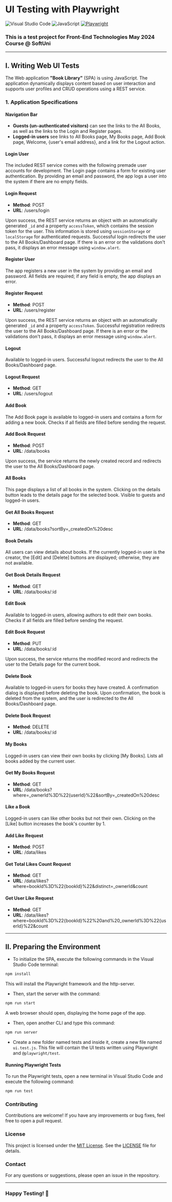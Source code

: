 # UI Testing with Playwright

![Visual Studio Code](https://img.shields.io/badge/Visual_Studio_Code-0078D4?style=for-the-badge&logo=visual%20studio%20code&logoColor=white)
![JavaScript](https://img.shields.io/badge/javascript-%23323330.svg?style=for-the-badge&logo=javascript&logoColor=%23F7DF1E)
[![Playwright](https://img.shields.io/badge/tested%20with-Playwright-6E40C9.svg)](https://playwright.dev/)

### This is a test project for Front-End Technologies May 2024 Course @ SoftUni

---

## I. Writing Web UI Tests

The Web application **"Book Library"** (SPA) is using JavaScript. The application dynamically displays content based on user interaction and supports user profiles and CRUD operations using a REST service.

### 1. Application Specifications

#### Navigation Bar
- **Guests (un-authenticated visitors)** can see the links to the All Books, as well as the links to the Login and Register pages.
- **Logged-in users** see links to All Books page, My Books page, Add Book page, Welcome, {user's email address}, and a link for the Logout action.

#### Login User
The included REST service comes with the following premade user accounts for development.
The Login page contains a form for existing user authentication. By providing an email and password, the app logs a user into the system if there are no empty fields.

#### Login Request
- **Method**: POST
- **URL**: /users/login

Upon success, the REST service returns an object with an automatically generated `_id` and a property `accessToken`, which contains the session token for the user. This information is stored using `sessionStorage` or `localStorage` for authenticated requests. Successful login redirects the user to the All Books/Dashboard page. If there is an error or the validations don't pass, it displays an error message using `window.alert`.

#### Register User
The app registers a new user in the system by providing an email and password. All fields are required; if any field is empty, the app displays an error.

#### Register Request
- **Method**: POST
- **URL**: /users/register

Upon success, the REST service returns an object with an automatically generated `_id` and a property `accessToken`. Successful registration redirects the user to the All Books/Dashboard page. If there is an error or the validations don't pass, it displays an error message using `window.alert`.

#### Logout
Available to logged-in users. Successful logout redirects the user to the All Books/Dashboard page.

#### Logout Request
- **Method**: GET
- **URL**: /users/logout

#### Add Book
The Add Book page is available to logged-in users and contains a form for adding a new book. Checks if all fields are filled before sending the request.

#### Add Book Request
- **Method**: POST
- **URL**: /data/books

Upon success, the service returns the newly created record and redirects the user to the All Books/Dashboard page.

#### All Books
This page displays a list of all books in the system. Clicking on the details button leads to the details page for the selected book. Visible to guests and logged-in users.

#### Get All Books Request
- **Method**: GET
- **URL**: /data/books?sortBy=_createdOn%20desc

#### Book Details
All users can view details about books. If the currently logged-in user is the creator, the [Edit] and [Delete] buttons are displayed; otherwise, they are not available.

#### Get Book Details Request
- **Method**: GET
- **URL**: /data/books/:id

#### Edit Book
Available to logged-in users, allowing authors to edit their own books. Checks if all fields are filled before sending the request.

#### Edit Book Request
- **Method**: PUT
- **URL**: /data/books/:id

Upon success, the service returns the modified record and redirects the user to the Details page for the current book.

#### Delete Book
Available to logged-in users for books they have created. A confirmation dialog is displayed before deleting the book. Upon confirmation, the book is deleted from the system, and the user is redirected to the All Books/Dashboard page.

#### Delete Book Request
- **Method**: DELETE
- **URL**: /data/books/:id

#### My Books
Logged-in users can view their own books by clicking [My Books]. Lists all books added by the current user.

#### Get My Books Request
- **Method**: GET
- **URL**: /data/books?where=_ownerId%3D%22{userId}%22&sortBy=_createdOn%20desc

#### Like a Book
Logged-in users can like other books but not their own. Clicking on the [Like] button increases the book's counter by 1.

#### Add Like Request
- **Method**: POST
- **URL**: /data/likes

#### Get Total Likes Count Request
- **Method**: GET
- **URL**: /data/likes?where=bookId%3D%22{bookId}%22&distinct=_ownerId&count

#### Get User Like Request
- **Method**: GET
- **URL**: /data/likes?where=bookId%3D%22{bookId}%22%20and%20_ownerId%3D%22{userId}%22&count

---

## II. Preparing the Environment

- To initialize the SPA, execute the following commands in the Visual Studio Code terminal:

```bash
npm install
```
This will install the Playwright framework and the http-server.

- Then, start the server with the command:
  
```bash
npm run start
```
A web browser should open, displaying the home page of the app.
- Then, open another CLI and type this command:
  
```bash
npm run server
```
- Create a new folder named tests and inside it, create a new file named `ui.test.js`. This file will contain the UI tests written using Playwright and `@playwright/test`.
#### Running Playwright Tests

To run the Playwright tests, open a new terminal in Visual Studio Code and execute the following command:
```bash
npm run test
```
### Contributing
Contributions are welcome! If you have any improvements or bug fixes, feel free to open a pull request.

### License
This project is licensed under the [MIT License](LICENSE). See the [LICENSE](LICENSE) file for details.

### Contact
For any questions or suggestions, please open an issue in the repository.

---
### Happy Testing! 🚀
